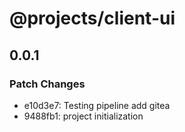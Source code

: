 # @projects/client-ui

## 0.0.1

### Patch Changes

- e10d3e7: Testing pipeline add gitea
- 9488fb1: project initialization
